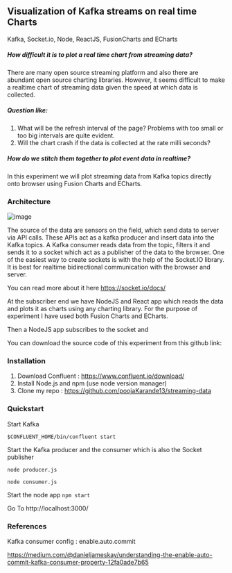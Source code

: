 
## Visualization of Kafka streams on real time Charts

Kafka, Socket.io, Node, ReactJS, FusionCharts and ECharts

##### How difficult it is to plot a real time chart from streaming data?

There are many open source streaming platform and also there are abundant open source charting libraries. However, it seems difficult to make a realtime chart of streaming data given the speed at which data is collected.

##### Question like:
1. What will be the refresh interval of the page? Problems with too small or too big intervals are quite evident.
2. Will the chart crash if the data is collected at the rate milli seconds?

##### How do we stitch them together to plot event data in realtime?

In this experiment we will plot streaming data from Kafka topics directly onto browser using Fusion Charts and ECharts.

### Architecture

![image](https://github.com/poojaKarande13/streaming-data/blob/master/images/image.jpg)

The source of the data are sensors on the field, which send data to server via API calls. These APIs act as a kafka producer and insert data into the Kafka topics. A Kafka consumer reads data from the topic, filters it and sends it to a socket which act as a publisher of the data to the browser. One of the easiest way to create sockets is with the help of the Socket.IO library.
It is best for realtime bidirectional communication with the browser and server.

You can read more about it here https://socket.io/docs/

At the subscriber end we have NodeJS and React app which reads the data and plots it as charts using any charting library.
For the purpose of experiment I have used both Fusion Charts and ECharts.



Then a NodeJS app subscribes to the socket and




You can download the source code of this experiment from this github link:

### Installation

1. Download Confluent : https://www.confluent.io/download/
2. Install Node.js and npm (use node version manager)
3. Clone my repo : https://github.com/poojaKarande13/streaming-data

### Quickstart

Start Kafka

```$CONFLUENT_HOME/bin/confluent start```

Start the Kafka producer and the consumer which is also the Socket publisher
```
node producer.js

node consumer.js
```

Start the node app
```npm start```

Go To
http://localhost:3000/

### References

Kafka consumer config : enable.auto.commit

https://medium.com/@danieljameskay/understanding-the-enable-auto-commit-kafka-consumer-property-12fa0ade7b65

